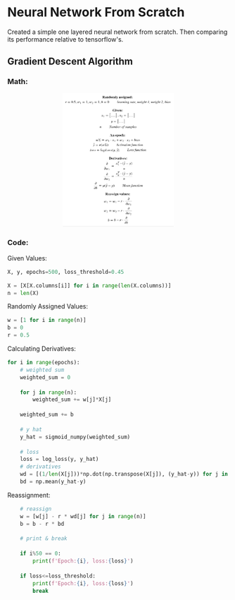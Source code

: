 # Neural Network From Scratch

Created a simple one layered neural network from scratch. Then comparing its performance relative to tensorflow's.

## Gradient Descent Algorithm

### Math:

<center>
  <img src="gd_algo.PNG" width=50%></img>
</center>

### Code:

Given Values:
```python
X, y, epochs=500, loss_threshold=0.45
```
```python
X = [X[X.columns[i]] for i in range(len(X.columns))]
n = len(X)
```

Randomly Assigned Values:
```python
w = [1 for i in range(n)]
b = 0
r = 0.5
```

Calculating Derivatives:
```python
for i in range(epochs):
    # weighted sum
    weighted_sum = 0

    for j in range(n):
        weighted_sum += w[j]*X[j]

    weighted_sum += b

    # y hat
    y_hat = sigmoid_numpy(weighted_sum)

    # loss
    loss = log_loss(y, y_hat)
    # derivatives
    wd = [(1/len(X[j]))*np.dot(np.transpose(X[j]), (y_hat-y)) for j in range(n)]
    bd = np.mean(y_hat-y)
```

Reassignment: 
```python
    # reassign
    w = [w[j] - r * wd[j] for j in range(n)]
    b = b - r * bd

    # print & break

    if i%50 == 0:
        print(f'Epoch:{i}, loss:{loss}')

    if loss<=loss_threshold:
        print(f'Epoch:{i}, loss:{loss}')
        break
```

